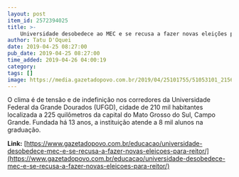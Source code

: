 ```yaml
---
layout: post
item_id: 2572394025
title: >-
    Universidade desobedece ao MEC e se recusa a fazer novas eleições para reitor
author: Tatu D'Oquei
date: 2019-04-25 08:27:00
pub_date: 2019-04-25 08:27:00
time_added: 2019-04-26 04:00:19
category: 
tags: []
image: https://media.gazetadopovo.com.br/2019/04/25101755/51053101_2156834791029740_9164039932698689536_n-600x372.jpg
---
```


O clima é de tensão e de indefinição nos corredores da Universidade Federal da Grande Dourados (UFGD), cidade de 210 mil habitantes localizada a 225 quilômetros da capital do Mato Grosso do Sul, Campo Grande. Fundada há 13 anos, a instituição atende a 8 mil alunos na graduação.

**Link:** [https://www.gazetadopovo.com.br/educacao/universidade-desobedece-mec-e-se-recusa-a-fazer-novas-eleicoes-para-reitor/](https://www.gazetadopovo.com.br/educacao/universidade-desobedece-mec-e-se-recusa-a-fazer-novas-eleicoes-para-reitor/)

